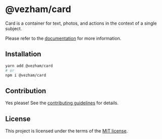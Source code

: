 # @vezham/card

Card is a container for text, photos, and actions in the context of a single subject.

Please refer to the [documentation](https://heroui.com/docs/components/card) for more information.

## Installation

```sh
yarn add @vezham/card
# or
npm i @vezham/card
```

## Contribution

Yes please! See the
[contributing guidelines](https://github.com/vezham/heroui/blob/master/CONTRIBUTING.md)
for details.

## License

This project is licensed under the terms of the
[MIT license](https://github.com/vezham/heroui/blob/master/LICENSE).
